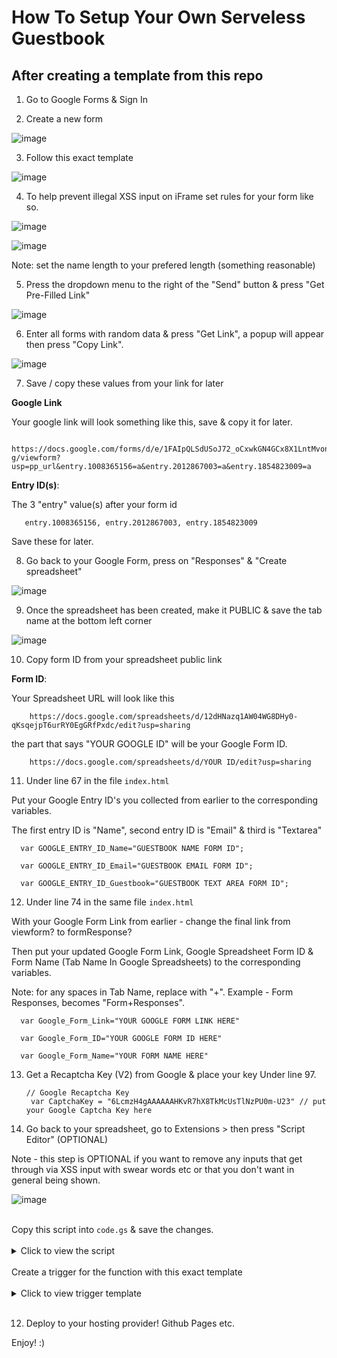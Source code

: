 # How To Setup Your Own Serveless Guestbook

## After creating a template from this repo

1. Go to Google Forms & Sign In

2. Create a new form 

![image](https://user-images.githubusercontent.com/86180097/174424881-808ae090-ad35-47ee-b2d3-03a310842288.png)

3. Follow this exact template

![image](https://user-images.githubusercontent.com/86180097/174526875-59e5d651-e3f0-4d5b-8417-1342cba98c2a.png)



4. To help prevent illegal XSS input on iFrame set rules for your form like so. 

![image](https://user-images.githubusercontent.com/86180097/174516509-d4f5879c-0ec4-4d2d-a323-9249bb20d493.png)



![image](https://user-images.githubusercontent.com/86180097/174510199-1d136099-4c5b-483e-a42f-0b30b0aeed40.png)

Note: set the name length to your prefered length (something reasonable)

5. Press the dropdown menu to the right of the "Send" button & press "Get Pre-Filled Link"

![image](https://user-images.githubusercontent.com/86180097/174424976-4ad07d02-d8de-4efc-b315-368d0f554b2d.png)

6. Enter all forms with random data & press "Get Link", a popup will appear then press "Copy Link".

![image](https://user-images.githubusercontent.com/86180097/174425028-f3d0aafa-de2c-4951-9fa7-147e92fa5d1c.png)

7. Save / copy these values from your link for later

<b> Google Link</b>

Your google link will look something like this, save & copy it for later. 

       https://docs.google.com/forms/d/e/1FAIpQLSdUSoJ72_oCxwkGN4GCx8X1LntMvonrT1Gv0W8TwSWcf7no-g/viewform?usp=pp_url&entry.1008365156=a&entry.2012867003=a&entry.1854823009=a
       


<b>Entry ID(s)</b>:

The 3 "entry" value(s) after your form id

       entry.1008365156, entry.2012867003, entry.1854823009


Save these for later. 


8. Go back to your Google Form, press on "Responses" & "Create spreadsheet"

![image](https://user-images.githubusercontent.com/86180097/174425184-aff8d5ad-ec6d-4496-8194-715a3570177f.png)


9. Once the spreadsheet has been created, make it PUBLIC & save the tab name at the bottom left corner

![image](https://user-images.githubusercontent.com/86180097/174425225-79e9a095-d241-4dba-91d4-cee0997f1940.png)

10. Copy form ID from your spreadsheet public link


<b>Form ID</b>:

Your Spreadsheet URL will look like this

        https://docs.google.com/spreadsheets/d/12dHNazq1AW04WG8DHy0-qKsqejpT6urRY0EgGRfPxdc/edit?usp=sharing
      
the part that says "YOUR GOOGLE ID" will be your Google Form ID.  

        https://docs.google.com/spreadsheets/d/YOUR ID/edit?usp=sharing
       
     
          
11. Under line 67 in the file <code>index.html</code>
 
Put your Google Entry ID's you collected from earlier to the corresponding variables. 

The first entry ID is "Name", second entry ID is "Email" & third is "Textarea"

      var GOOGLE_ENTRY_ID_Name="GUESTBOOK NAME FORM ID"; 
		
      var GOOGLE_ENTRY_ID_Email="GUESTBOOK EMAIL FORM ID";		
		
      var GOOGLE_ENTRY_ID_Guestbook="GUESTBOOK TEXT AREA FORM ID";


12. Under line 74 in the same file <code>index.html</code>      

With your Google Form Link from earlier - change the final link from viewform? to formResponse?

Then put your updated Google Form Link, Google Spreadsheet Form ID & Form Name (Tab Name In Google Spreadsheets) to the corresponding variables. 

Note: for any spaces in Tab Name, replace with "+". Example - Form Responses, becomes "Form+Responses".  



      var Google_Form_Link="YOUR GOOGLE FORM LINK HERE"  
 	
	  var Google_Form_ID="YOUR GOOGLE FORM ID HERE"  
	 
	  var Google_Form_Name="YOUR FORM NAME HERE"  



13. Get a Recaptcha Key (V2) from Google & place your key Under line 97. 
 
 
        // Google Recaptcha Key 
      	 var CaptchaKey = "6LcmzH4gAAAAAAHKvR7hX8TkMcUsTlNzPU0m-U23" // put your Google Captcha Key here
	
	

11. Go back to your spreadsheet, go to Extensions > then press "Script Editor" (OPTIONAL)

Note - this step is OPTIONAL if you want to remove any inputs that get through via XSS input with swear words etc or that you don't want in general being shown.

![image](https://user-images.githubusercontent.com/86180097/174511021-8352e114-1872-4c38-879d-f4a99f05e865.png)

<br>
Copy this script into <code>code.gs</code> & save the changes.


<br>
<br>
<details>
	<summary> Click to view the script</summary>

## Note: Add any extra words to "delA" that you want to be automatically removed from the Spreadsheet. 	

	
	
	
         function deleteMyRows() 
    {
     var delA=["2 girls 1 cup", "2g1c", "4r5e", "5h1t", "5hit", "a55", "a_s_s", "acrotomophilia", "alabama hot pocket", "alaskan pipeline", "anal", "anilingus", "anus", "apeshit", "ar5e", "arrse", "arse", "arsehole", "ass", "ass-fucker", "ass-hat", "ass-pirate", "assbag", "assbandit", "assbanger", "assbite", "assclown", "asscock", "asscracker", "asses", "assface", "assfucker", "assfukka", "assgoblin", "asshat", "asshead", "asshole", "assholes", "asshopper", "assjacker", "asslick", "asslicker", "assmonkey", "assmunch", "assmuncher", "asspirate", "assshole", "asssucker", "asswad", "asswhole", "asswipe", "auto erotic", "autoerotic", "b!tch", "b00bs", "b17ch", "b1tch", "babeland", "baby batter", "baby juice", "ball gag", "ball gravy", "ball kicking", "ball licking", "ball sack", "ball sucking", "ballbag", "balls", "ballsack", "bampot", "bangbros", "bareback", "barely legal", "barenaked", "bastard", "bastardo", "bastinado", "bbw", "bdsm", "beaner", "beaners", "beastial", "beastiality", "beastility", "beaver cleaver", "beaver lips", "bellend", "bestial", "bestiality", "bi+ch", "biatch", "big black", "big breasts", "big knockers", "big tits", "bimbos", "birdlock", "bitch", "bitcher", "bitchers", "bitches", "bitchin", "bitching", "black cock", "blonde action", "blonde on blonde action", "bloody", "blow job", "blow your load", "blowjob", "blowjobs", "blue waffle", "blumpkin", "boiolas", "bollock", "bollocks", "bollok", "bollox", "bondage", "boner", "boob", "boobie", "boobs", "booobs", "boooobs", "booooobs", "booooooobs", "booty call", "breasts", "brown showers", "brunette action", "buceta", "bugger", "bukkake", "bulldyke", "bullet vibe", "bullshit", "bum", "bung hole", "bunghole", "bunny fucker", "busty", "butt", "butt-pirate", "buttcheeks", "butthole", "buttmunch", "buttplug", "c0ck", "c0cksucker", "camel toe", "camgirl", "camslut", "camwhore", "carpet muncher", "carpetmuncher", "cawk", "chinc", "chink", "choad", "chocolate rosebuds", "chode", "cipa", "circlejerk", "cl1t", "cleveland steamer", "clit", "clitface", "clitoris", "clits", "clover clamps", "clusterfuck", "cnut", "cock", "cock-sucker", "cockbite", "cockburger", "cockface", "cockhead", "cockjockey", "cockknoker", "cockmaster", "cockmongler", "cockmongruel", "cockmonkey", "cockmunch", "cockmuncher", "cocknose", "cocknugget", "cocks", "cockshit", "cocksmith", "cocksmoker", "cocksuck", "cocksuck", "cocksucked", "cocksucked", "cocksucker", "cocksucking", "cocksucks", "cocksuka", "cocksukka", "cok", "cokmuncher", "coksucka", "coochie", "coochy", "coon", "coons", "cooter", "coprolagnia", "coprophilia", "cornhole", "cox", "crap", "creampie", "cum", "cumbubble", "cumdumpster", "cumguzzler", "cumjockey", "cummer", "cumming", "cums", "cumshot", "cumslut", "cumtart", "cunilingus", "cunillingus", "cunnie", "cunnilingus", "cunt", "cuntface", "cunthole", "cuntlick", "cuntlick", "cuntlicker", "cuntlicker", "cuntlicking", "cuntlicking", "cuntrag", "cunts", "cyalis", "cyberfuc", "cyberfuck", "cyberfucked", "cyberfucker", "cyberfuckers", "cyberfucking", "d1ck", "dammit", "damn", "darkie", "date rape", "daterape", "deep throat", "deepthroat", "dendrophilia", "dick", "dickbag", "dickbeater", "dickface", "dickhead", "dickhole", "dickjuice", "dickmilk", "dickmonger", "dickslap", "dicksucker", "dickwad", "dickweasel", "dickweed", "dickwod", "dike", "dildo", "dildos", "dingleberries", "dingleberry", "dink", "dinks", "dipshit", "dirsa", "dirty pillows", "dirty sanchez", "dlck", "dog style", "dog-fucker", "doggie style", "doggiestyle", "doggin", "dogging", "doggy style", "doggystyle", "dolcett", "domination", "dominatrix", "dommes", "donkey punch", "donkeyribber", "doochbag", "dookie", "doosh", "double dong", "double penetration", "douche", "douchebag", "dp action", "dry hump", "duche", "dumbshit", "dumshit", "dvda", "dyke", "eat my ass", "ecchi", "ejaculate", "ejaculated", "ejaculates", "ejaculating", "ejaculatings", "ejaculation", "ejakulate", "erotic", "erotism", "escort", "eunuch", "f u c k", "f u c k e r", "f4nny", "f_u_c_k", "fag", "fagbag", "fagg", "fagging", "faggit", "faggitt", "faggot", "faggs", "fagot", "fagots", "fags", "fagtard", "fanny", "fannyflaps", "fannyfucker", "fanyy", "fart", "farted", "farting", "farty", "fatass", "fcuk", "fcuker", "fcuking", "fecal", "feck", "fecker", "felatio", "felch", "felching", "fellate", "fellatio", "feltch", "female squirting", "femdom", "figging", "fingerbang", "fingerfuck", "fingerfucked", "fingerfucker", "fingerfuckers", "fingerfucking", "fingerfucks", "fingering", "fistfuck", "fistfucked", "fistfucker", "fistfuckers", "fistfucking", "fistfuckings", "fistfucks", "fisting", "flamer", "flange", "fook", "fooker", "foot fetish", "footjob", "frotting", "fuck", "fuck buttons", "fucka", "fucked", "fucker", "fuckers", "fuckhead", "fuckheads", "fuckin", "fucking", "fuckings", "fuckingshitmotherfucker", "fuckme", "fucks", "fucktards", "fuckwhit", "fuckwit", "fudge packer", "fudgepacker", "fuk", "fuker", "fukker", "fukkin", "fuks", "fukwhit", "fukwit", "futanari", "fux", "fux0r", "g-spot", "gang bang", "gangbang", "gangbanged", "gangbanged", "gangbangs", "gay sex", "gayass", "gaybob", "gaydo", "gaylord", "gaysex", "gaytard", "gaywad", "genitals", "giant cock", "girl on", "girl on top", "girls gone wild", "goatcx", "goatse", "god damn", "god-dam", "god-damned", "goddamn", "goddamned", "gokkun", "golden shower", "goo girl", "gooch", "goodpoop", "gook", "goregasm", "gringo", "grope", "group sex", "guido", "guro", "hand job", "handjob", "hard core", "hardcore", "hardcoresex", "heeb", "hell", "hentai", "heshe", "ho", "hoar", "hoare", "hoe", "hoer", "homo", "homoerotic", "honkey", "honky", "hooker", "hore", "horniest", "horny", "hot carl", "hot chick", "hotsex", "how to kill", "how to murder", "huge fat", "humping", "incest", "intercourse", "jack off", "jack-off", "jackass", "jackoff", "jail bait", "jailbait", "jap", "jelly donut", "jerk off", "jerk-off", "jigaboo", "jiggaboo", "jiggerboo", "jism", "jiz", "jiz", "jizm", "jizm", "jizz", "juggs", "kawk", "kike", "kinbaku", "kinkster", "kinky", "kiunt", "knob", "knobbing", "knobead", "knobed", "knobend", "knobhead", "knobjocky", "knobjokey", "kock", "kondum", "kondums", "kooch", "kootch", "kum", "kumer", "kummer", "kumming", "kums", "kunilingus", "kunt", "kyke", "l3i+ch", "l3itch", "labia", "leather restraint", "leather straight jacket", "lemon party", "lesbo", "lezzie", "lmfao", "lolita", "lovemaking", "lust", "lusting", "m0f0", "m0fo", "m45terbate", "ma5terb8", "ma5terbate", "make me come", "male squirting", "masochist", "master-bate", "masterb8", "masterbat*", "masterbat3", "masterbate", "masterbation", "masterbations", "masturbate", "menage a trois", "milf", "minge", "missionary position", "mo-fo", "mof0", "mofo", "mothafuck", "mothafucka", "mothafuckas", "mothafuckaz", "mothafucked", "mothafucker", "mothafuckers", "mothafuckin", "mothafucking", "mothafuckings", "mothafucks", "mother fucker", "motherfuck", "motherfucked", "motherfucker", "motherfuckers", "motherfuckin", "motherfucking", "motherfuckings", "motherfuckka", "motherfucks", "mound of venus", "mr hands", "muff", "muff diver", "muffdiver", "muffdiving", "mutha", "muthafecker", "muthafuckker", "muther", "mutherfucker", "n1gga", "n1gger", "nambla", "nawashi", "nazi", "negro", "neonazi", "nig nog", "nigg3r", "nigg4h", "nigga", "niggah", "niggas", "niggaz", "nigger", "niggers", "niglet", "nimphomania", "nipple", "nipples", "nob", "nob jokey", "nobhead", "nobjocky", "nobjokey", "nsfw images", "nude", "nudity", "numbnuts", "nutsack", "nympho", "nymphomania", "octopussy", "omorashi", "one cup two girls", "one guy one jar", "orgasim", "orgasim", "orgasims", "orgasm", "orgasms", "orgy", "p0rn", "paedophile", "paki", "panooch", "panties", "panty", "pawn", "pecker", "peckerhead", "pedobear", "pedophile", "pegging", "penis", "penisfucker", "phone sex", "phonesex", "phuck", "phuk", "phuked", "phuking", "phukked", "phukking", "phuks", "phuq", "piece of shit", "pigfucker", "pimpis", "pis", "pises", "pisin", "pising", "pisof", "piss", "piss pig", "pissed", "pisser", "pissers", "pisses", "pissflap", "pissflaps", "pissin", "pissin", "pissing", "pissoff", "pissoff", "pisspig", "playboy", "pleasure chest", "pole smoker", "polesmoker", "pollock", "ponyplay", "poo", "poof", "poon", "poonani", "poonany", "poontang", "poop", "poop chute", "poopchute", "porn", "porno", "pornography", "pornos", "prick", "pricks", "prince albert piercing", "pron", "pthc", "pube", "pubes", "punanny", "punany", "punta", "pusies", "pusse", "pussi", "pussies", "pussy", "pussylicking", "pussys", "pusy", "puto", "queaf", "queef", "queerbait", "queerhole", "quim", "raghead", "raging boner", "rape", "raping", "rapist", "rectum", "renob", "retard", "reverse cowgirl", "rimjaw", "rimjob", "rimming", "rosy palm", "rosy palm and her 5 sisters", "ruski", "rusty trombone", "s hit", "s&m", "s.o.b.", "s_h_i_t", "sadism", "sadist", "santorum", "scat", "schlong", "scissoring", "screwing", "scroat", "scrote", "scrotum", "semen", "sex", "sexo", "sexy", "sh!+", "sh!t", "sh1t", "shag", "shagger", "shaggin", "shagging", "shaved beaver", "shaved pussy", "shemale", "shi+", "shibari", "shit", "shit-ass", "shit-bag", "shit-bagger", "shit-brain", "shit-breath", "shit-cunt", "shit-dick", "shit-eating", "shit-face", "shit-faced", "shit-fit", "shit-head", "shit-heel", "shit-hole", "shit-house", "shit-load", "shit-pot", "shit-spitter", "shit-stain", "shitass", "shitbag", "shitbagger", "shitblimp", "shitbrain", "shitbreath", "shitcunt", "shitdick", "shite", "shiteating", "shited", "shitey", "shitface", "shitfaced", "shitfit", "shitfuck", "shitfull", "shithead", "shitheel", "shithole", "shithouse", "shiting", "shitings", "shitload", "shitpot", "shits", "shitspitter", "shitstain", "shitted", "shitter", "shitters", "shittiest", "shitting", "shittings", "shitty", "shitty", "shity", "shiz", "shiznit", "shota", "shrimping", "skank", "skeet", "slanteye", "slut", "slutbag", "sluts", "smeg", "smegma", "smut", "snatch", "snowballing", "sodomize", "sodomy", "son-of-a-bitch", "spac", "spic", "spick", "splooge", "splooge moose", "spooge", "spread legs", "spunk", "strap on", "strapon", "strappado", "strip club", "style doggy", "suck", "sucks", "suicide girls", "sultry women", "swastika", "swinger", "t1tt1e5", "t1tties", "tainted love", "tard", "taste my", "tea bagging", "teets", "teez", "testical", "testicle", "threesome", "throating", "thundercunt", "tied up", "tight white", "tit", "titfuck", "tits", "titt", "tittie5", "tittiefucker", "titties", "titty", "tittyfuck", "tittywank", "titwank", "tongue in a", "topless", "tosser", "towelhead", "tranny", "tribadism", "tub girl", "tubgirl", "turd", "tushy", "tw4t", "twat", "twathead", "twatlips", "twatty", "twink", "twinkie", "two girls one cup", "twunt", "twunter", "undressing", "upskirt", "urethra play", "urophilia", "v14gra", "v1gra", "va-j-j", "vag", "vagina", "venus mound", "viagra", "vibrator", "violet wand", "vjayjay", "vorarephilia", "voyeur", "vulva", "w00se", "wang", "wank", "wanker", "wanky", "wet dream", "wetback", "white power", "whoar", "whore", "willies", "willy", "wrapping men", "wrinkled starfish", "xrated", "xx", "xxx", "yaoi", "yellow showers", "yiffy", "zoophilia", "🖕"];
     var sht = SpreadsheetApp.getActiveSheet();
     var rng = sht.getDataRange();
     var values = rng.getValues();
     for (var i = values.length-1; i > -1; i--) 
     {
       for(var j=0;j<values[i].length;j++)
       {
         for(var k=0;k<delA.length;k++)
         {
           var lcval=String(values[i][j]).toLowerCase();
           var lcdel=String(delA[k]).toLowerCase();
           if(lcval.indexOf(lcdel)>-1)
           {
             sht.deleteRow(i + 1);
             break;
           }
         }
       }
     }
    }
    

				 
</details>  	
<br>
Create a trigger for the function with this exact template

<br>
<br>
<details>
	<summary> Click to view trigger template</summary>
	
![image](https://user-images.githubusercontent.com/86180097/174510822-556a721f-6f0b-44a2-9df7-3b8335bb03fb.png)


	
<br>

</details>
	
<br>

12. Deploy to your hosting provider! Github Pages etc. 

Enjoy! :) 



